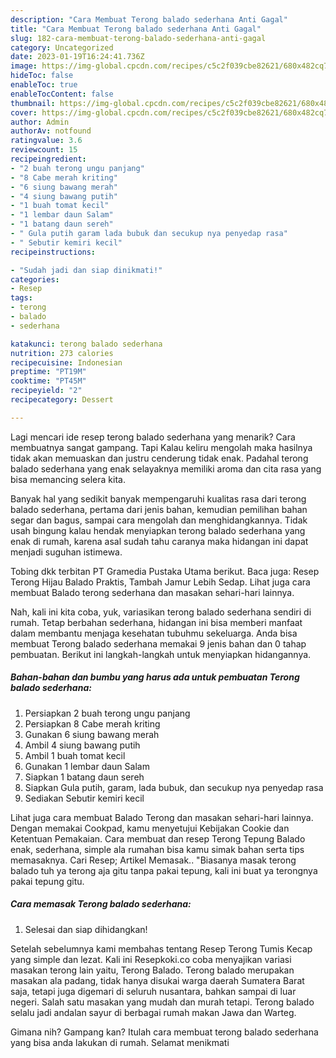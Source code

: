 ```yaml
---
description: "Cara Membuat Terong balado sederhana Anti Gagal"
title: "Cara Membuat Terong balado sederhana Anti Gagal"
slug: 182-cara-membuat-terong-balado-sederhana-anti-gagal
category: Uncategorized
date: 2023-01-19T16:24:41.736Z
image: https://img-global.cpcdn.com/recipes/c5c2f039cbe82621/680x482cq70/terong-balado-sederhana-foto-resep-utama.jpg
hideToc: false
enableToc: true
enableTocContent: false
thumbnail: https://img-global.cpcdn.com/recipes/c5c2f039cbe82621/680x482cq70/terong-balado-sederhana-foto-resep-utama.jpg
cover: https://img-global.cpcdn.com/recipes/c5c2f039cbe82621/680x482cq70/terong-balado-sederhana-foto-resep-utama.jpg
author: Admin
authorAv: notfound
ratingvalue: 3.6
reviewcount: 15
recipeingredient:
- "2 buah terong ungu panjang"
- "8 Cabe merah kriting"
- "6 siung bawang merah"
- "4 siung bawang putih"
- "1 buah tomat kecil"
- "1 lembar daun Salam"
- "1 batang daun sereh"
- " Gula putih garam lada bubuk dan secukup nya penyedap rasa"
- " Sebutir kemiri kecil"
recipeinstructions:

- "Sudah jadi dan siap dinikmati!"
categories:
- Resep
tags:
- terong
- balado
- sederhana

katakunci: terong balado sederhana 
nutrition: 273 calories
recipecuisine: Indonesian
preptime: "PT19M"
cooktime: "PT45M"
recipeyield: "2"
recipecategory: Dessert

---
```



Lagi mencari ide resep terong balado sederhana yang menarik? Cara membuatnya sangat gampang. Tapi Kalau keliru mengolah maka hasilnya tidak akan memuaskan dan justru cenderung tidak enak. Padahal terong balado sederhana yang enak selayaknya memiliki aroma dan cita rasa yang bisa memancing selera kita.


Banyak hal yang sedikit banyak mempengaruhi kualitas rasa dari terong balado sederhana, pertama dari jenis bahan, kemudian pemilihan bahan segar dan bagus, sampai cara mengolah dan menghidangkannya. Tidak usah bingung kalau hendak menyiapkan terong balado sederhana yang enak di rumah, karena asal sudah tahu caranya maka hidangan ini dapat menjadi suguhan istimewa.

Tobing dkk terbitan PT Gramedia Pustaka Utama berikut. Baca juga: Resep Terong Hijau Balado Praktis, Tambah Jamur Lebih Sedap. Lihat juga cara membuat Balado terong sederhana dan masakan sehari-hari lainnya.


Nah, kali ini kita coba, yuk, variasikan terong balado sederhana sendiri di rumah. Tetap berbahan sederhana, hidangan ini bisa memberi manfaat dalam membantu menjaga kesehatan tubuhmu sekeluarga. Anda bisa membuat Terong balado sederhana memakai 9 jenis bahan dan 0 tahap pembuatan. Berikut ini langkah-langkah untuk menyiapkan hidangannya.

<!--inarticleads1-->

##### Bahan-bahan dan bumbu yang harus ada untuk pembuatan Terong balado sederhana:

1. Persiapkan 2 buah terong ungu panjang
1. Persiapkan 8 Cabe merah kriting
1. Gunakan 6 siung bawang merah
1. Ambil 4 siung bawang putih
1. Ambil 1 buah tomat kecil
1. Gunakan 1 lembar daun Salam
1. Siapkan 1 batang daun sereh
1. Siapkan  Gula putih, garam, lada bubuk, dan secukup nya penyedap rasa
1. Sediakan  Sebutir kemiri kecil


Lihat juga cara membuat Balado Terong dan masakan sehari-hari lainnya. Dengan memakai Cookpad, kamu menyetujui Kebijakan Cookie dan Ketentuan Pemakaian. Cara membuat dan resep Terong Tepung Balado enak, sederhana, simple ala rumahan bisa kamu simak bahan serta tips memasaknya. Cari Resep; Artikel Memasak.. &#34;Biasanya masak terong balado tuh ya terong aja gitu tanpa pakai tepung, kali ini buat ya terongnya pakai tepung gitu. 

<!--inarticleads2-->

##### Cara memasak Terong balado sederhana:


1. Selesai dan siap dihidangkan!

Setelah sebelumnya kami membahas tentang Resep Terong Tumis Kecap yang simple dan lezat. Kali ini Resepkoki.co coba menyajikan variasi masakan terong lain yaitu, Terong Balado. Terong balado merupakan masakan ala padang, tidak hanya disukai warga daerah Sumatera Barat saja, tetapi juga digemari di seluruh nusantara, bahkan sampai di luar negeri. Salah satu masakan yang mudah dan murah tetapi. Terong balado selalu jadi andalan sayur di berbagai rumah makan Jawa dan Warteg. 

Gimana nih? Gampang kan? Itulah cara membuat terong balado sederhana yang bisa anda lakukan di rumah. Selamat menikmati
